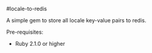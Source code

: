 #locale-to-redis

A simple gem to store all locale key-value pairs to redis.

Pre-requisites:
- Ruby 2.1.0 or higher

